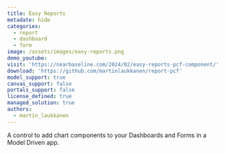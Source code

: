 ```yaml
---
title: Easy Reports
metadate: hide
categories:
  - report
  - dashboard
  - form
image: /assets/images/easy-reports.png
demo_youtube: 
visit: 'https://nearbaseline.com/2024/02/easy-reports-pcf-component/'
download: 'https://github.com/martinlaukkanen/report-pcf'
model_support: true
canvas_support: false
portals_support: false
license_defined: true
managed_solution: true
authors:
  - martin_laukkanen
---
```

A control to add chart components to your Dashboards and Forms in a Model Driven app.